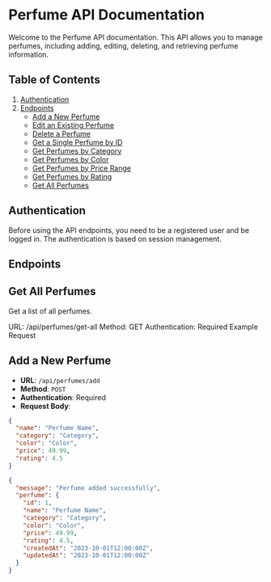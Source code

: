 # Perfume API Documentation

Welcome to the Perfume API documentation. This API allows you to manage perfumes, including adding, editing, deleting, and retrieving perfume information.

## Table of Contents

1. [Authentication](#authentication)
2. [Endpoints](#endpoints)
   - [Add a New Perfume](#add-a-new-perfume)
   - [Edit an Existing Perfume](#edit-an-existing-perfume)
   - [Delete a Perfume](#delete-a-perfume)
   - [Get a Single Perfume by ID](#get-a-single-perfume-by-id)
   - [Get Perfumes by Category](#get-perfumes-by-category)
   - [Get Perfumes by Color](#get-perfumes-by-color)
   - [Get Perfumes by Price Range](#get-perfumes-by-price-range)
   - [Get Perfumes by Rating](#get-perfumes-by-rating)
   - [Get All Perfumes](#get-all-perfumes)

## Authentication

Before using the API endpoints, you need to be a registered user and be logged in. The authentication is based on session management.

## Endpoints

## Get All Perfumes
Get a list of all perfumes.

URL: /api/perfumes/get-all
Method: GET
Authentication: Required
Example Request

## Add a New Perfume

- **URL**: `/api/perfumes/add`
- **Method**: `POST`
- **Authentication**: Required
- **Request Body**:

```json
{
  "name": "Perfume Name",
  "category": "Category",
  "color": "Color",
  "price": 49.99,
  "rating": 4.5
}
```

```json
{
  "message": "Perfume added successfully",
  "perfume": {
    "id": 1,
    "name": "Perfume Name",
    "category": "Category",
    "color": "Color",
    "price": 49.99,
    "rating": 4.5,
    "createdAt": "2023-10-01T12:00:00Z",
    "updatedAt": "2023-10-01T12:00:00Z"
  }
}
```

